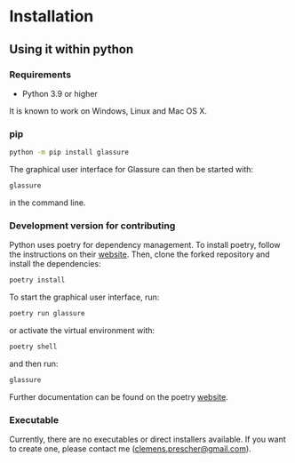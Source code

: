 # Installation 

## Using it within python
### Requirements
- Python 3.9 or higher

It is known to work on Windows, Linux and Mac OS X.
 
### pip
```bash
python -m pip install glassure
```

The graphical user interface for Glassure can then be started with:
```bash
glassure
```
in the command line.

### Development version for contributing
Python uses poetry for dependency management. To install poetry, follow the instructions on their 
[website](https://python-poetry.org/docs/#installation). Then, clone the forked repository and install the dependencies:
```bash
poetry install
```

To start the graphical user interface, run:
```bash
poetry run glassure
```

or activate the virtual environment with:
```bash
poetry shell
``` 
and then run:
```bash
glassure
```

Further documentation can be found on the poetry [website](https://python-poetry.org/docs/basic-usage/).

### Executable

Currently, there are no executables or direct installers available. If you want to create one, please contact me 
(clemens.prescher@gmail.com).